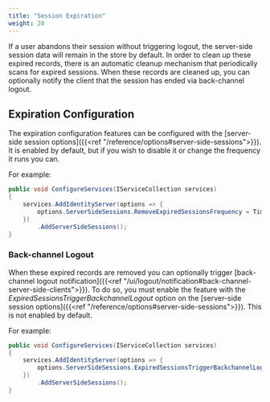 ```yaml
---
title: "Session Expiration"
weight: 20
---
```


If a user abandons their session without triggering logout, the server-side session data will remain in the store by default.
In order to clean up these expired records, there is an automatic cleanup mechanism that periodically scans for expired sessions.
When these records are cleaned up, you can optionally notify the client that the session has ended via back-channel logout.

## Expiration Configuration

The expiration configuration features can be configured with the [server-side session options]({{<ref "/reference/options#server-side-sessions">}}).
It is enabled by default, but if you wish to disable it or change the frequency it runs you can. 

For example:

```cs
public void ConfigureServices(IServiceCollection services)
{
    services.AddIdentityServer(options => {
        options.ServerSideSessions.RemoveExpiredSessionsFrequency = TimeSpan.FromSeconds(60);
    })
        .AddServerSideSessions();
}
```

### Back-channel Logout
When these expired records are removed you can optionally trigger [back-channel logout notification]({{<ref "/ui/logout/notification#back-channel-server-side-clients">}}). 
To do so, you must enable the feature with the *ExpiredSessionsTriggerBackchannelLogout* option on the [server-side session options]({{<ref "/reference/options#server-side-sessions">}}). 
This is not enabled by default.

For example:

```cs
public void ConfigureServices(IServiceCollection services)
{
    services.AddIdentityServer(options => {
        options.ServerSideSessions.ExpiredSessionsTriggerBackchannelLogout = true;
    })
        .AddServerSideSessions();
}
```
